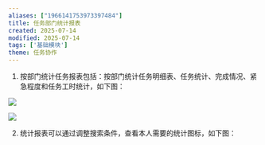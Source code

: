 ```yaml
---
aliases: ["1966141753973397484"]
title: 任务部门统计报表
created: 2025-07-14
modified: 2025-07-14
tags: ['基础模块']
theme: 任务协作
---
```


1. 按部门统计任务报表包括：按部门统计任务明细表、任务统计、完成情况、紧急程度和任务工时统计，如下图：

![](https://myhelpdoc.oss-cn-heyuan.aliyuncs.com/mdimages/09401239ada4f74aa76899cae58876ee.jpg)

![](https://myhelpdoc.oss-cn-heyuan.aliyuncs.com/mdimages/a9aed75e3ea508118a943051b8a762b8.jpg)

2. 统计报表可以通过调整搜索条件，查看本人需要的统计图标，如下图：

